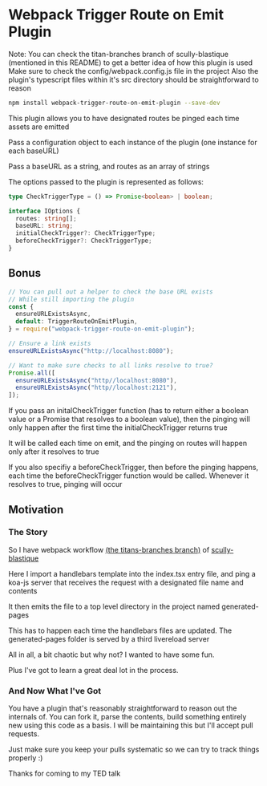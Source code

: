 # Webpack Trigger Route on Emit Plugin

Note: You can check the titan-branches branch of scully-blastique (mentioned in this README) to get a better idea of how this plugin is used
Make sure to check the config/webpack.config.js file in the project
Also the plugin's typescript files within it's src directory should be straightforward to reason

```bash
npm install webpack-trigger-route-on-emit-plugin --save-dev
```

This plugin allows you to have designated routes be pinged each time assets are emitted

Pass a configuration object to each instance of the plugin (one instance for each baseURL)

Pass a baseURL as a string, and routes as an array of strings

The options passed to the plugin is represented as follows:

```typescript
type CheckTriggerType = () => Promise<boolean> | boolean;

interface IOptions {
  routes: string[];
  baseURL: string;
  initialCheckTrigger?: CheckTriggerType;
  beforeCheckTrigger?: CheckTriggerType;
}
```

## Bonus

```typescript
// You can pull out a helper to check the base URL exists
// While still importing the plugin
const {
  ensureURLExistsAsync,
  default: TriggerRouteOnEmitPlugin,
} = require("webpack-trigger-route-on-emit-plugin");

// Ensure a link exists
ensureURLExistsAsync("http://localhost:8080");

// Want to make sure checks to all links resolve to true?
Promise.all([
  ensureURLExistsAsync("http//localhost:8080"),
  ensureURLExistsAsync("http//localhost:2121"),
]);
```

If you pass an initalCheckTrigger function (has to return either a boolean value or a Promise that resolves to a boolean value), then the pinging will only happen after the first time the initialCheckTrigger returns true

It will be called each time on emit, and the pinging on routes will happen only after it resolves to true

If you also specifiy a beforeCheckTrigger, then before the pinging happens, each time the beforeCheckTrigger function would be called. Whenever it resolves to true, pinging will occur

## Motivation

### The Story

So I have webpack workflow [(the titans-branches branch)](https://github.com/Komefumi/scully-blastique/tree/titan-branches) of [scully-blastique](https://github.com/Komefumi/scully-blastique)

Here I import a handlebars template into the index.tsx entry file, and ping a koa-js server that receives the request with a designated file name and contents

It then emits the file to a top level directory in the project named generated-pages

This has to happen each time the handlebars files are updated. The generated-pages folder is served by a third livereload server

All in all, a bit chaotic but why not? I wanted to have some fun.

Plus I've got to learn a great deal lot in the process.

### And Now What I've Got

You have a plugin that's reasonably straightforward to reason out the internals of. You can fork it, parse the contents, build something entirely new using this code as a basis. I will be maintaining this but I'll accept pull requests.

Just make sure you keep your pulls systematic so we can try to track things properly :)

Thanks for coming to my TED talk
